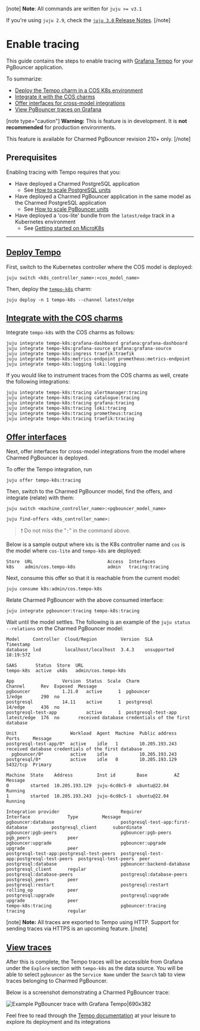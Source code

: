 [note]
**Note**: All commands are written for `juju >= v3.1`

If you're using `juju 2.9`, check the [`juju 3.0` Release Notes](https://juju.is/docs/juju/roadmap#heading--juju-3-0-0---22-oct-2022).
[/note]

# Enable tracing
This guide contains the steps to enable tracing with [Grafana Tempo](https://grafana.com/docs/tempo/latest/) for your PgBouncer application. 

To summarize:
* [Deploy the Tempo charm in a COS K8s environment](#heading--deploy)
* [Integrate it with the COS charms](#heading--integrate)
* [Offer interfaces for cross-model integrations](#heading--offer)
* [View PgBouncer traces on Grafana](#heading--view)


[note type="caution"]
**Warning:** This is feature is in development. It is **not recommended** for production environments. 

This feature is available for Charmed PgBouncer revision 210+ only.
[/note]

## Prerequisites
Enabling tracing with Tempo requires that you:
- Have deployed a Charmed PostgreSQL application
  - See [How to scale PostgreSQL units](https://discourse.charmhub.io/t/charmed-postgresql-how-to-scale-units/9689)
- Have deployed a Charmed PgBouncer application in the same model as the Charmed PostgreSQL application
  - See [How to scale PgBouncer units](https://discourse.charmhub.io/t/pgbouncer-how-to-manage-units/12309)
- Have deployed a 'cos-lite' bundle from the `latest/edge` track in a Kubernetes environment
  - See [Getting started on MicroK8s](https://charmhub.io/topics/canonical-observability-stack/tutorials/install-microk8s)

---
<a href="#heading--deploy"><h2 id="heading--deploy"> Deploy Tempo </h2></a>

First, switch to the Kubernetes controller where the COS model is deployed:

```shell
juju switch <k8s_controller_name>:<cos_model_name>
```
Then, deploy the [`tempo-k8s`](https://charmhub.io/tempo-k8s) charm:
```shell
juju deploy -n 1 tempo-k8s --channel latest/edge
```
<a href="#heading--integrate"><h2 id="heading--integrate"> Integrate with the COS charms </h2></a>

Integrate `tempo-k8s` with the COS charms as follows:

```shell
juju integrate tempo-k8s:grafana-dashboard grafana:grafana-dashboard
juju integrate tempo-k8s:grafana-source grafana:grafana-source
juju integrate tempo-k8s:ingress traefik:traefik
juju integrate tempo-k8s:metrics-endpoint prometheus:metrics-endpoint
juju integrate tempo-k8s:logging loki:logging
```
If you would like to instrument traces from the COS charms as well, create the following integrations:
```shell
juju integrate tempo-k8s:tracing alertmanager:tracing
juju integrate tempo-k8s:tracing catalogue:tracing
juju integrate tempo-k8s:tracing grafana:tracing
juju integrate tempo-k8s:tracing loki:tracing
juju integrate tempo-k8s:tracing prometheus:tracing
juju integrate tempo-k8s:tracing traefik:tracing
```

<a href="#heading--offer"><h2 id="heading--offer"> Offer interfaces </h2></a>

Next, offer interfaces for cross-model integrations from the model where Charmed PgBouncer is deployed.

To offer the Tempo integration, run

```shell
juju offer tempo-k8s:tracing
```

Then, switch to the Charmed PgBouncer model, find the offers, and integrate (relate) with them:

```shell
juju switch <machine_controller_name>:<pgbouncer_model_name>

juju find-offers <k8s_controller_name>:  
```
> :exclamation: Do not miss the "`:`" in the command above.

Below is a sample output where `k8s` is the K8s controller name and `cos` is the model where `cos-lite` and `tempo-k8s` are deployed:

```shell
Store  URL                            Access  Interfaces
k8s    admin/cos.tempo-k8s            admin   tracing:tracing
```

Next, consume this offer so that it is reachable from the current model:

```shell
juju consume k8s:admin/cos.tempo-k8s
```

Relate Charmed PgBouncer with the above consumed interface:

```shell
juju integrate pgbouncer:tracing tempo-k8s:tracing
```

Wait until the model settles. The following is an example of the `juju status --relations` on the Charmed PgBouncer model:

```shell
Model     Controller  Cloud/Region         Version  SLA          Timestamp
database  lxd         localhost/localhost  3.4.3    unsupported  18:19:57Z

SAAS       Status  Store  URL
tempo-k8s  active  uk8s   admin/cos.tempo-k8s

App                  Version  Status  Scale  Charm                Channel      Rev  Exposed  Message
pgbouncer            1.21.0   active      1  pgbouncer            1/edge       290  no       
postgresql           14.11    active      1  postgresql           14/edge      436  no       
postgresql-test-app           active      1  postgresql-test-app  latest/edge  176  no       received database credentials of the first database

Unit                    Workload  Agent  Machine  Public address  Ports     Message
postgresql-test-app/0*  active    idle   1        10.205.193.243            received database credentials of the first database
  pgbouncer/0*          active    idle            10.205.193.243            
postgresql/0*           active    idle   0        10.205.193.129  5432/tcp  Primary

Machine  State    Address         Inst id        Base          AZ  Message
0        started  10.205.193.129  juju-6cd8c5-0  ubuntu@22.04      Running
1        started  10.205.193.243  juju-6cd8c5-1  ubuntu@22.04      Running

Integration provider                       Requirer                                   Interface              Type         Message
pgbouncer:database                         postgresql-test-app:first-database         postgresql_client      subordinate  
pgbouncer:pgb-peers                        pgbouncer:pgb-peers                        pgb_peers              peer         
pgbouncer:upgrade                          pgbouncer:upgrade                          upgrade                peer         
postgresql-test-app:postgresql-test-peers  postgresql-test-app:postgresql-test-peers  postgresql-test-peers  peer         
postgresql:database                        pgbouncer:backend-database                 postgresql_client      regular      
postgresql:database-peers                  postgresql:database-peers                  postgresql_peers       peer         
postgresql:restart                         postgresql:restart                         rolling_op             peer         
postgresql:upgrade                         postgresql:upgrade                         upgrade                peer         
tempo-k8s:tracing                          pgbouncer:tracing                          tracing                regular      

```

[note]
**Note:** All traces are exported to Tempo using HTTP. Support for sending traces via HTTPS is an upcoming feature.
[/note]

<a href="#heading--view"><h2 id="heading--view"> View traces </h2></a>

After this is complete, the Tempo traces will be accessible from Grafana under the `Explore` section with `tempo-k8s` as the data source. You will be able to select `pgbouncer` as the `Service Name` under the `Search` tab to view traces belonging to Charmed PgBouncer.

Below is a screenshot demonstrating a Charmed PgBouncer trace:

![Example PgBouncer trace with Grafana Tempo|690x382](upload://axQCXXIAaqqQKioJ2sTEjAsliGB.jpeg)


Feel free to read through the [Tempo documentation](https://discourse.charmhub.io/t/tempo-k8s-docs-index/14005) at your leisure to explore its deployment and its integrations
